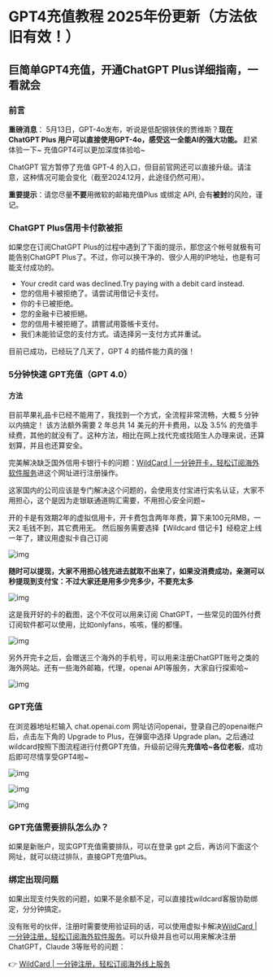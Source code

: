 # GPT4充值教程 2025年份更新（方法依旧有效！）

## 巨简单GPT4充值，开通ChatGPT Plus详细指南，一看就会

### 前言

**重磅消息**： 5月13日，GPT-4o发布，听说是低配钢铁侠的贾维斯？**现在 ChatGPT Plus 用户可以直接使用GPT-4o，感受这一全能AI的强大功能。** 赶紧体验一下~ 充值GPT4可以更加深度体验哈~

ChatGPT 官方暂停了充值 GPT-4 的入口，但目前官网还可以直接升级。请注意，这种情况可能会变化（截至2024.12月，此途径仍然可用）。

**重要提示**：请您尽量**不要**用微软的邮箱充值Plus 或绑定 API, 会有**被封**的风险，谨记。

### ChatGPT Plus信用卡付款被拒

如果您在订阅ChatGPT Plus的过程中遇到了下面的提示，那您这个帐号就极有可能告别ChatGPT Plus了。不过，你可以换干净的、很少人用的IP地址，也是有可能支付成功的。

- Your credit card was declined.Try paying with a debit card instead.
- 您的信用卡被拒绝了。请尝试用借记卡支付。
- 你的卡已被拒绝。
- 您的金融卡已被拒絕。
- 您的信用卡被拒絕了。請嘗試用簽帳卡支付。
- 我们未能验证您的支付方式。请选择另一支付方式并重试。

目前已成功，已经玩了几天了，GPT 4 的插件能力真的强！

### 5分钟快速 GPT充值（GPT 4.0）

#### 方法

目前苹果礼品卡已经不能用了，我找到一个方式，全流程非常流畅，大概 5 分钟以内搞定！ 该方法额外需要 2 年总共 14 美元的开卡费用，以及 3.5% 的充值手续费，其他的就没有了。这种方法，相比在网上找代充或找陌生人办理来说，还算划算，并且也还算安全。

完美解决缺乏国外信用卡银行卡的问题：[WildCard | 一分钟开卡，轻松订阅海外软件服务](https://bbtdd.com/WildCard)进这个网址进行注册操作。

这家国内的公司应该是专门解决这个问题的，会使用支付宝进行实名认证，大家不用担心，这个是因为走银联通道购汇需要，不用担心安全问题~

开的卡是有效期2年的虚拟信用卡，开卡费包含两年年费，算下来100元RMB，一天2 毛钱不到，其它费用无。 然后服务需要选择【Wildcard 借记卡】经稳定上线一年了，建议用虚拟卡自己订阅

![img](https://bbtdd.com/img/99558804.webp)

**随时可以提现，大家不用担心钱充进去就取不出来了，如果没消费成功，亲测可以秒提现到支付宝：不过大家还是用多少充多少，不要充太多**

![img](https://bbtdd.com/img/4324318075991.webp)

这是我开好的卡的截图，这个不仅可以用来订阅 ChatGPT，一些常见的国外付费订阅软件都可以使用，比如onlyfans，咳咳，懂的都懂。

![img](https://bbtdd.com/img/960762503211.webp)

另外开完卡之后，会赠送三个海外的手机号，可以用来注册ChatGPT账号之类的海外网站。还有一些海外邮箱，代理，openai API等服务，大家自行探索哈~

![img](https://bbtdd.com/img/196725515895.webp)

### GPT充值

在浏览器地址栏输入 chat.openai.com 网址访问openai，登录自己的openai帐户后，点击左下角的 Upgrade to Plus，在弹窗中选择 Upgrade plan。之后通过wildcard按照下图流程进行付费GPT充值，升级前记得先**充值哈~各位老板**，成功后即可尽情享受GPT4啦~

![img](https://bbtdd.com/img/12456974828500.webp)

![img](https://bbtdd.com/img/05854683.webp)

![img](https://bbtdd.com/img/6262828346830332.webp)

### GPT充值需要排队怎么办？

如果是新账户，现实GPT充值需要排队，可以在登录 gpt 之后，再访问下面这个网址，就可以绕过排队，直接GPT充值Plus。

### 绑定出现问题

如果出现支付失败的问题，如果不是余额不足，可以直接找wildcard客服协助绑定，分分钟搞定。

没有账号的伙伴，注册时需要使用验证码的话，可以使用虚拟卡解决[WildCard | 一分钟注册，轻松订阅海外软件服务](https://bbtdd.com/WildCard)。可以升级并且也可以用来解决注册ChatGPT，Claude 3等账号的问题：

👉 [WildCard | 一分钟注册，轻松订阅海外线上服务](https://bbtdd.com/WildCard)